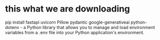 # this what we are downloading

pip install fastapi uvicorn Pillow pydantic google-generativeai
python-dotenv - a Python library that allows you to manage and load environment variables from a .env file into your Python application's environment.
